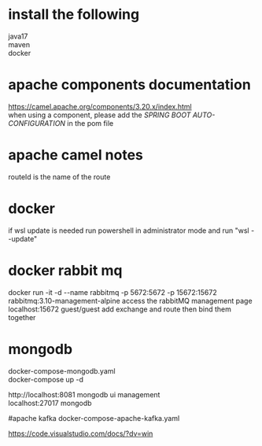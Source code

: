 # install the following
java17  
maven  
docker

# apache components documentation
https://camel.apache.org/components/3.20.x/index.html  
when using a component, please add the <i>SPRING BOOT AUTO-CONFIGURATION</i> in the pom file


# apache camel notes
routeId is the name of the route  

# docker 
if wsl update is needed run powershell in administrator mode and run "wsl --update"


# docker rabbit mq
docker run -it -d --name rabbitmq -p 5672:5672 -p 15672:15672 rabbitmq:3.10-management-alpine
access the rabbitMQ management page localhost:15672 guest/guest
add exchange and route then bind them together

# mongodb
docker-compose-mongodb.yaml  
docker-compose up -d  

http://localhost:8081 mongodb ui management  
localhost:27017 mongodb

#apache kafka
docker-compose-apache-kafka.yaml

https://code.visualstudio.com/docs/?dv=win  